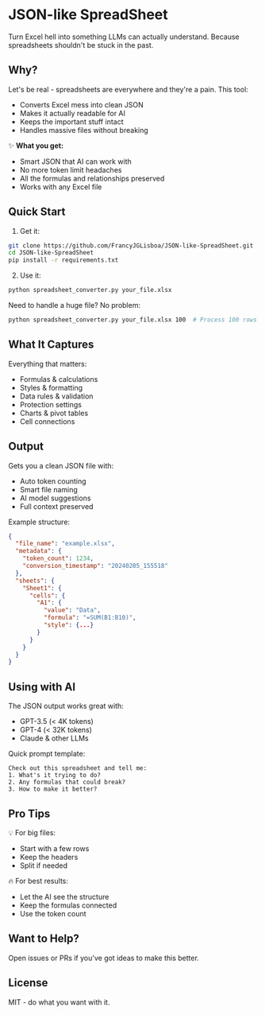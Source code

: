 # JSON-like SpreadSheet

Turn Excel hell into something LLMs can actually understand. Because spreadsheets shouldn't be stuck in the past.

## Why?

Let's be real - spreadsheets are everywhere and they're a pain. This tool:
- Converts Excel mess into clean JSON
- Makes it actually readable for AI
- Keeps the important stuff intact
- Handles massive files without breaking

✨ **What you get:**
- Smart JSON that AI can work with
- No more token limit headaches
- All the formulas and relationships preserved
- Works with any Excel file

## Quick Start

1. Get it:
```bash
git clone https://github.com/FrancyJGLisboa/JSON-like-SpreadSheet.git
cd JSON-like-SpreadSheet
pip install -r requirements.txt
```

2. Use it:
```bash
python spreadsheet_converter.py your_file.xlsx
```

Need to handle a huge file? No problem:
```bash
python spreadsheet_converter.py your_file.xlsx 100  # Process 100 rows per sheet
```

## What It Captures

Everything that matters:
- Formulas & calculations
- Styles & formatting
- Data rules & validation
- Protection settings
- Charts & pivot tables
- Cell connections

## Output

Gets you a clean JSON file with:
- Auto token counting
- Smart file naming
- AI model suggestions
- Full context preserved

Example structure:
```json
{
  "file_name": "example.xlsx",
  "metadata": {
    "token_count": 1234,
    "conversion_timestamp": "20240205_155518"
  },
  "sheets": {
    "Sheet1": {
      "cells": {
        "A1": {
          "value": "Data",
          "formula": "=SUM(B1:B10)",
          "style": {...}
        }
      }
    }
  }
}
```

## Using with AI

The JSON output works great with:
- GPT-3.5 (< 4K tokens)
- GPT-4 (< 32K tokens)
- Claude & other LLMs

Quick prompt template:
```
Check out this spreadsheet and tell me:
1. What's it trying to do?
2. Any formulas that could break?
3. How to make it better?
```

## Pro Tips

💡 For big files:
- Start with a few rows
- Keep the headers
- Split if needed

🔥 For best results:
- Let the AI see the structure
- Keep the formulas connected
- Use the token count

## Want to Help?

Open issues or PRs if you've got ideas to make this better.

## License

MIT - do what you want with it. 